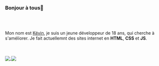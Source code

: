 ### Bonjour à tous👋

</b>
</font>
<br />
<br />

Mon nom est <a href="https://kevin-dev.me" target="_blank">Kévin</a>, je suis un jeune développeur de 18 ans, qui cherche à s'améliorer. Je fait actuellemnt des sites internet en <strong>HTML</strong>, <strong>CSS</strong> et <strong>JS</strong>.

<br />
<br />

<a href="https://github.com/anuraghazra/github-readme-stats">
  <img align="center" src="https://github-readme-stats.vercel.app/api?username=Drosscend&show_icons=true&theme=radical" />
</a>
<a href="https://github.com/anuraghazra/github-readme-stats">
  <img align="center" src="https://github-readme-stats.vercel.app/api/top-langs/?username=Drosscend&show_icons=true&theme=radical&layout=compact" />
</a>
